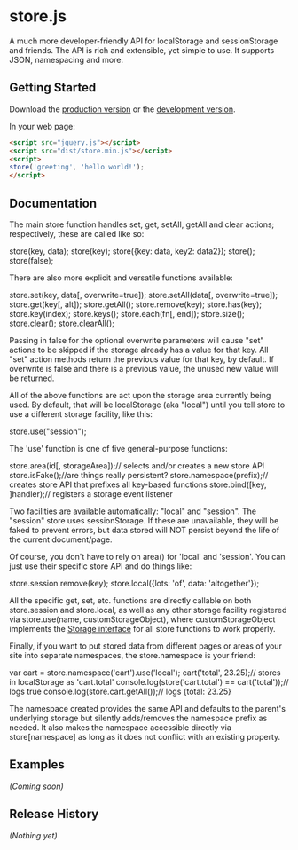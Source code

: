 # store.js

A much more developer-friendly API for localStorage and sessionStorage and friends. The API is rich and extensible, yet simple to use. It supports JSON, namespacing and more.

## Getting Started
Download the [production version][min] or the [development version][max].

[min]: https://raw.github.com/nbubna/store/master/dist/store.min.js
[max]: https://raw.github.com/nbubna/store/master/dist/store.js

In your web page:

```html
<script src="jquery.js"></script>
<script src="dist/store.min.js"></script>
<script>
store('greeting', 'hello world!');
</script>
```

## Documentation
The main store function handles set, get, setAll, getAll and clear actions; respectively, these are called like so:

 store(key, data);
 store(key);
 store({key: data, key2: data2});
 store();
 store(false);

There are also more explicit and versatile functions available:

 store.set(key, data[, overwrite=true]);
 store.setAll(data[, overwrite=true]);
 store.get(key[, alt]);
 store.getAll();
 store.remove(key);
 store.has(key);
 store.key(index);
 store.keys();
 store.each(fn[, end]);
 store.size();
 store.clear();
 store.clearAll();

Passing in false for the optional overwrite parameters will cause "set" actions to be skipped if the storage already has a value for that key. All "set" action methods return the previous value for that key, by default. If overwrite is false and there is a previous value, the unused new value will be returned.

All of the above functions are act upon the storage area currently being used. By default, that will be localStorage (aka "local") until you tell store to use a different storage facility, like this:

 store.use("session");

The 'use' function is one of five general-purpose functions:

 store.area(id[, storageArea]);// selects and/or creates a new store API
 store.isFake();//are things really persistent?
 store.namespace(prefix);// creates store API that prefixes all key-based functions
 store.bind([key, ]handler);// registers a storage event listener

Two facilities are available automatically: "local" and "session". The "session" store uses sessionStorage.  If these are unavailable, they will be faked to prevent errors, but data stored will NOT persist beyond the life of the current document/page.

Of course, you don't have to rely on area() for 'local' and 'session'. You can just use their specific store API and do things like:

 store.session.remove(key);
 store.local({lots: 'of', data: 'altogether'});

All the specific get, set, etc. functions are directly callable on both store.session and store.local, as well as any other storage facility registered via store.use(name, customStorageObject), where customStorageObject implements the [Storage interface][storage] for all store functions to work properly.

[storage]: http://dev.w3.org/html5/webstorage/#the-storage-interface

Finally, if you want to put stored data from different pages or areas of your site into separate namespaces, the store.namespace is your friend:

 var cart = store.namespace('cart').use('local');
 cart('total', 23.25);// stores in localStorage as 'cart.total'
 console.log(store('cart.total') == cart('total'));// logs true
 console.log(store.cart.getAll());// logs {total: 23.25}

The namespace created provides the same API and defaults to the parent's underlying storage but silently adds/removes the namespace prefix as needed. It also makes the namespace accessible directly via store[namespace] as long as it does not conflict with an existing property.

## Examples
_(Coming soon)_

## Release History
_(Nothing yet)_
